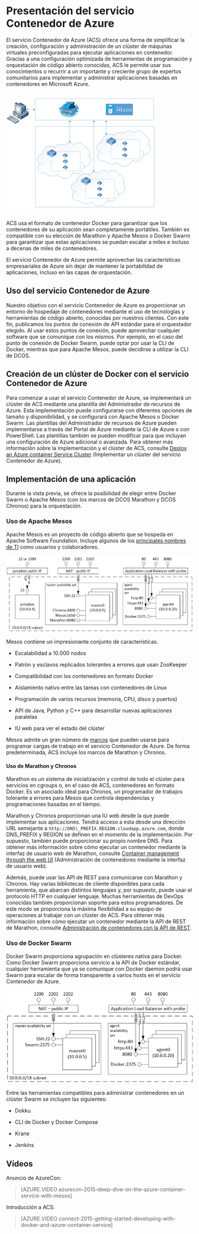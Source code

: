 <properties
   pageTitle="Presentación del servicio Contenedor de Azure | Microsoft Azure"
   description="El servicio Contenedor de Azure (ACS) ofrece una forma de simplificar la creación, configuración y administración de un clúster de máquinas virtuales preconfiguradas para ejecutar aplicaciones en contenedor."
   services="container-service"
   documentationCenter=""
   authors="rgardler"
   manager="timlt"
   editor=""
   tags="acs, azure-container-service"
   keywords="Docker, contenedores, microservicios, Mesos, Azure"/>
   
<tags
   ms.service="container-service"
   ms.devlang="na"
   ms.topic="article"
   ms.tgt_pltfrm="na"
   ms.workload="na"
   ms.date="02/16/2016"
   ms.author="rogardle"/>

# Presentación del servicio Contenedor de Azure

El servicio Contenedor de Azure (ACS) ofrece una forma de simplificar la creación, configuración y administración de un clúster de máquinas virtuales preconfiguradas para ejecutar aplicaciones en contenedor. Gracias a una configuración optimizada de herramientas de programación y orquestación de código abierto conocidas, ACS le permite usar sus conocimientos o recurrir a un importante y creciente grupo de expertos comunitarios para implementar y administrar aplicaciones basadas en contenedores en Microsoft Azure.

<br /> ![ACS proporciona un medio para administrar aplicaciones en contenedor en varios hosts de Azure.](./media/acs-intro/acs-cluster.png) <br /><br />

ACS usa el formato de contenedor Docker para garantizar que los contenedores de su aplicación sean completamente portátiles. También es compatible con su elección de Marathon y Apache Mesos o Docker Swarm para garantizar que estas aplicaciones se puedan escalar a miles e incluso a decenas de miles de contenedores.

El servicio Contenedor de Azure permite aprovechar las características empresariales de Azure sin dejar de mantener la portabilidad de aplicaciones, incluso en las capas de orquestación.

Uso del servicio Contenedor de Azure
-----------------------------

Nuestro objetivo con el servicio Contenedor de Azure es proporcionar un entorno de hospedaje de contenedores mediante el uso de tecnologías y herramientas de código abierto, conocidas por nuestros clientes. Con este fin, publicamos los puntos de conexión de API estándar para el orquestador elegido. Al usar estos puntos de conexión, puede aprovechar cualquier software que se comunique con los mismos. Por ejemplo, en el caso del punto de conexión de Docker Swarm, puede optar por usar la CLI de Docker, mientras que para Apache Mesos, puede decidirse a utilizar la CLI de DCOS.

Creación de un clúster de Docker con el servicio Contenedor de Azure
-------------------------------------------------------

Para comenzar a usar el servicio Contenedor de Azure, se implementará un clúster de ACS mediante una plantilla del Administrador de recursos de Azure. Esta implementación puede configurarse con diferentes opciones de tamaño y disponibilidad, y se configurará con Apache Mesos o Docker Swarm. Las plantillas del Administrador de recursos de Azure pueden implementarse a través del Portal de Azure mediante la CLI de Azure o con PowerShell. Las plantillas también se pueden modificar para que incluyan una configuración de Azure adicional o avanzada. Para obtener más información sobre la implementación y el clúster de ACS, consulte [Deploy an Azure container Service Cluster](./container-service-deployment.md) (Implementar un clúster del servicio Contenedor de Azure).

Implementación de una aplicación
------------------------

Durante la vista previa, se ofrece la posibilidad de elegir entre Docker Swarm o Apache Mesos (con los marcos de DCOS Marathon y DCOS Chronos) para la orquestación.

### Uso de Apache Mesos

Apache Mesos es un proyecto de código abierto que se hospeda en Apache Software Foundation. Incluye algunos de los [principales nombres de TI](http://mesos.apache.org/documentation/latest/powered-by-mesos/) como usuarios y colaboradores.

![ACS configurado para Swarm, que muestra agentes y patrones.](media/acs-intro/acs-mesos.png)

Mesos contiene un impresionante conjunto de características.

-   Escalabilidad a 10.000 nodos

-   Patrón y esclavos replicados tolerantes a errores que usan ZooKeeper

-   Compatibilidad con los contenedores en formato Docker

-   Aislamiento nativo entre las tareas con contenedores de Linux

-   Programación de varios recursos (memoria, CPU, disco y puertos)

-   API de Java, Python y C++ para desarrollar nuevas aplicaciones paralelas

-   IU web para ver el estado del clúster

Mesos admite un gran número de [marcos](http://mesos.apache.org/documentation/latest/frameworks/) que pueden usarse para programar cargas de trabajo en el servicio Contenedor de Azure. De forma predeterminada, ACS incluye los marcos de Marathon y Chronos.

#### Uso de Marathon y Chronos

Marathon es un sistema de inicialización y control de todo el clúster para servicios en cgroups o, en el caso de ACS, contenedores en formato Docker. Es un asociado ideal para Chronos, un programador de trabajos tolerante a errores para Mesos que controla dependencias y programaciones basadas en el tiempo.

Marathon y Chronos proporcionan una IU web desde la que puede implementar sus aplicaciones. Tendrá acceso a esta desde una dirección URL semejante a `http://DNS\_PREFIX.REGION.cloudapp.azure.com`, donde DNS\_PREFIX y REGION se definen en el momento de la implementación. Por supuesto, también puede proporcionar su propio nombre DNS. Para obtener más información sobre cómo ejecutar un contenedor mediante la interfaz de usuario web de Marathon, consulte [Container management through the web UI](./container-service-mesos-marathon-ui.md) (Administración de contenedores mediante la interfaz de usuario web).

Además, puede usar las API de REST para comunicarse con Marathon y Chronos. Hay varias bibliotecas de cliente disponibles para cada herramienta, que abarcan distintos lenguajes y, por supuesto, puede usar el protocolo HTTP en cualquier lenguaje. Muchas herramientas de DevOps conocidas también proporcionan soporte para estos programadores. De este modo se proporciona la máxima flexibilidad a su equipo de operaciones al trabajar con un clúster de ACS. Para obtener más información sobre cómo ejecutar un contenedor mediante la API de REST de Marathon, consulte [Administración de contenedores con la API de REST](./container-service-mesos-marathon-rest.md).

### Uso de Docker Swarm

Docker Swarm proporciona agrupación en clústeres nativa para Docker. Como Docker Swarm proporciona servicio a la API de Docker estándar, cualquier herramienta que ya se comunique con Docker daemon podrá usar Swarm para escalar de forma transparente a varios hosts en el servicio Contenedor de Azure.

![ACS configurado para usar Apache Mesos, que muestra JumpBox, agentes y patrones.](media/acs-intro/acs-swarm.png)

Entre las herramientas compatibles para administrar contenedores en un clúster Swarm se incluyen las siguientes:

-   Dokku

-   CLI de Docker y Docker Compose

-   Krane

-   Jenkins

Vídeos
------
Anuncio de AzureCon:

> [AZURE.VIDEO azurecon-2015-deep-dive-on-the-azure-container-service-with-mesos]  

Introducción a ACS:

> [AZURE.VIDEO connect-2015-getting-started-developing-with-docker-and-azure-container-service]

<!---HONumber=AcomDC_0323_2016-->